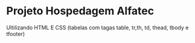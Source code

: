 # Projeto Hospedagem Alfatec
 Ultilizando HTML E CSS (tabelas com tagas table, tr,th, td, thead, tbody e tfooter)
